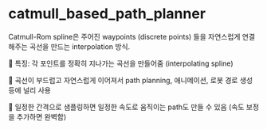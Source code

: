 # catmull_based_path_planner

Catmull-Rom spline은 주어진 waypoints (discrete points) 들을 자연스럽게 연결해주는 곡선을 만드는 interpolation 방식.

🎯 특징: 각 포인트를 정확히 지나가는 곡선을 만들어줌 (interpolating spline)

🌊 곡선이 부드럽고 자연스럽게 이어져서 path planning, 애니메이션, 로봇 경로 생성 등에 널리 사용

📐 일정한 간격으로 샘플링하면 일정한 속도로 움직이는 path도 만들 수 있음 (속도 보정을 추가하면 완벽함)
